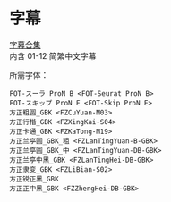 # 字幕

[字幕合集](https://github.com/Nekomoekissaten-SUB/Nekomoekissaten-Other-Subs/raw/master/Azur_Lane_Bisoku_Zenshin!/AzurLane-Bisoku_Web_Subs.7z)  
内含 01-12 简繁中文字幕

所需字体：
```
FOT-スーラ ProN B <FOT-Seurat ProN B>
FOT-スキップ ProN E <FOT-Skip ProN E>
方正粗圆_GBK <FZCuYuan-M03>
方正行楷_GBK <FZXingKai-S04>
方正卡通_GBK <FZKaTong-M19>
方正兰亭圆_GBK_粗 <FZLanTingYuan-B-GBK>
方正兰亭圆_GBK_中 <FZLanTingYuan-DB-GBK>
方正兰亭中黑_GBK <FZLanTingHei-DB-GBK>
方正隶变_GBK <FZLiBian-S02>
方正锐正黑_GBK
方正正中黑_GBK <FZZhengHei-DB-GBK>
```
